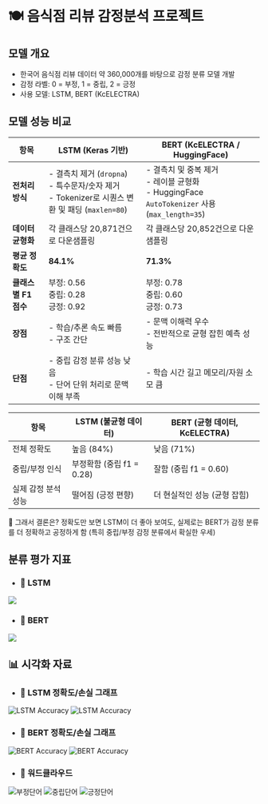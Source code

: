 # 🍽️ 음식점 리뷰 감정분석 프로젝트

## 모델 개요
- 한국어 음식점 리뷰 데이터 약 360,000개를 바탕으로 감정 분류 모델 개발
- 감정 라벨: 0 = 부정, 1 = 중립, 2 = 긍정
- 사용 모델: LSTM, BERT (KcELECTRA)



## 모델 성능 비교

| 항목             | LSTM (Keras 기반)                                                               | BERT (KcELECTRA / HuggingFace)                                                   |
| -------------- | ----------------------------------------------------------------------------- | -------------------------------------------------------------------------------- |
| **전처리 방식**     | - 결측치 제거 (`dropna`)<br>- 특수문자/숫자 제거<br>- Tokenizer로 시퀀스 변환 및 패딩 (`maxlen=80`) | - 결측치 및 중복 제거<br>- 레이블 균형화<br>- HuggingFace `AutoTokenizer` 사용 (`max_length=35`) |
| **데이터 균형화**    | 각 클래스당 20,871건으로 다운샘플링                                                        | 각 클래스당 20,852건으로 다운샘플링                                                           |
| **평균 정확도**     | **84.1%**                                                                     | **71.3%**                                                                        |
| **클래스별 F1 점수** | 부정: 0.56<br>중립: 0.28<br>긍정: 0.92                                              | 부정: 0.78<br>중립: 0.60<br>긍정: 0.73                                                 |
| **장점**         | - 학습/추론 속도 빠름<br>- 구조 간단                                                      | - 문맥 이해력 우수<br>- 전반적으로 균형 잡힌 예측 성능                                               |
| **단점**         | - 중립 감정 분류 성능 낮음<br>- 단어 단위 처리로 문맥 이해 부족                                      | - 학습 시간 길고 메모리/자원 소모 큼                                                           |


| 항목          | LSTM (불균형 데이터)      | BERT (균형 데이터, KcELECTRA) |
| ----------- | ------------------- | ------------------------ |
| 전체 정확도      | 높음 (84%)            | 낮음 (71%)                 |
| 중립/부정 인식    | 부정확함 (중립 f1 = 0.28) | 잘함 (중립 f1 = 0.60)        |
| 실제 감정 분석 성능 | 떨어짐 (긍정 편향)         | 더 현실적인 성능 (균형 잡힘)        |

📌 그래서 결론은?
정확도만 보면 LSTM이 더 좋아 보여도,
실제로는 BERT가 감정 분류를 더 정확하고 공정하게 함
(특히 중립/부정 감정 분류에서 확실한 우세)

## 분류 평가 지표
- ### 🔹 LSTM
![](plots/lstmreport.png)

- ### 🔹 BERT
![](plots/bertreport.png)

## 📊 시각화 자료
- ### 🔹 LSTM 정확도/손실 그래프
![LSTM Accuracy](plots/lstm1.png) ![LSTM Accuracy](plots/lstm2.png)
- ### 🔹 BERT 정확도/손실 그래프
![BERT Accuracy](plots/bert1.png) ![BERT Accuracy](plots/bert2.png)
- ### 🔹 워드클라우드
![부정단어](plots/bad.png) ![중립단어](plots/soso.png) ![긍정단어](plots/good.png)
